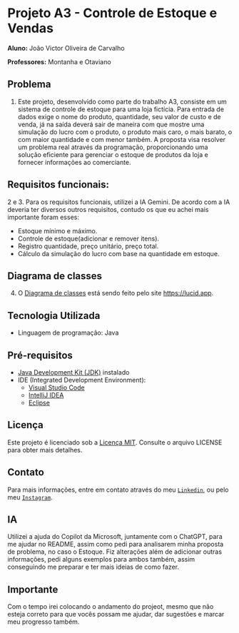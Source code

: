 # Projeto A3 - Controle de Estoque e Vendas

**Aluno:** João Victor Oliveira de Carvalho

**Professores:** Montanha e Otaviano

## Problema

1. Este projeto, desenvolvido como parte do trabalho A3, consiste em um sistema de controle de estoque para uma loja fictícia. Para entrada de dados exige o nome do produto, quantidade, seu valor de custo e de venda, já na saída deverá sair de maneira com que mostre uma simulação do lucro com o produto, o produto mais caro, o mais barato, o com maior quantidade e com menor também. A proposta visa resolver um problema real através da programação, proporcionando uma solução eficiente para gerenciar o estoque de produtos da loja e fornecer informações ao comerciante.

## Requisitos funcionais:

2 e 3. Para os requisitos funcionais, utilizei a IA Gemini. De acordo com a IA deveria ter diversos outros requisitos, contudo os que eu achei mais importante foram esses:
- Estoque mínimo e máximo.
- Controle de estoque(adicionar e remover itens).
- Registro quantidade, preço unitário, preço total.
- Cálculo da simulação do lucro com base na quantidade em estoque.

## Diagrama de classes

4. O [Diagrama de classes](https://lucid.app/lucidchart/86a17c47-f77d-47ba-9248-512c1a486899/edit?view_items=IPYHlxa1VA5E&invitationId=inv_0dd01c7d-7bbd-4ad6-a7e9-81ba78263df6) está sendo feito pelo site https://lucid.app.

## Tecnologia Utilizada

- Linguagem de programação: Java

## Pré-requisitos

- [Java Development Kit (JDK)](https://www.oracle.com/java/technologies/downloads/) instalado
- IDE (Integrated Development Environment):
  - [Visual Studio Code](https://code.visualstudio.com/download)
  - [IntelliJ IDEA](https://www.jetbrains.com/pt-br/idea/nextversion/)
  - [Eclipse](https://www.eclipse.org/downloads/packages/installer)

## Licença

Este projeto é licenciado sob a [Licença MIT](https://opensource.org/licenses/MIT). Consulte o arquivo LICENSE para obter mais detalhes.

## Contato

Para mais informações, entre em contato através do meu [`Linkedin`](https://www.linkedin.com/in/joaokrv), ou pelo meu [`Instagram`](https://www.instagram.com/joaokrv).

## IA

Utilizei a ajuda do Copilot da Microsoft, juntamente com o ChatGPT, para me ajudar no README, assim como pedi para analisarem minha proposta de problema, no caso o Estoque. Fiz alterações além de adicionar outras informações, pedi alguns exemplos para ambos também, assim conseguindo me preparar e ter mais ideias de como fazer.

## Importante

Com o tempo irei colocando o andamento do projeot, mesmo que não esteja correto para que vocês possam me ajudar, dar sugestões e marcar meu progresso também.
